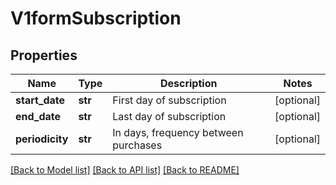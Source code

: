 # V1formSubscription

## Properties
Name | Type | Description | Notes
------------ | ------------- | ------------- | -------------
**start_date** | **str** | First day of subscription | [optional] 
**end_date** | **str** | Last day of subscription | [optional] 
**periodicity** | **str** | In days, frequency between purchases | [optional] 

[[Back to Model list]](../README.md#documentation-for-models) [[Back to API list]](../README.md#documentation-for-api-endpoints) [[Back to README]](../README.md)

